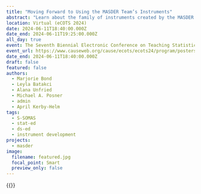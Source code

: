 ```yaml
---
title: "Moving Forward to Using the MASDER Team’s Instruments"
abstract: "Learn about the family of instruments created by the MASDER team (Motivational Attitudes toward Statistics and Data Science Education Research) to measure students’ attitudes toward statistics and data science (SDS), instructors’ attitudes toward teaching SDS, and the environment in which the two interact. The attitude instruments are based on educational theory and were developed using a rigorous process that included results from over 8,000 students across the United States at over 50 institutions over several years. The environment inventories can help researchers identify salient elements of the institution, course, classroom, pedagogy, and the teacher-student relationship. Instructors and researchers will be able to administer these instruments using a website created by the MASDER team. Through the website, instructors can access their data and will be able to create a summary report of their students’ results compared to a national sample. This project is an NSF-funded grant (DUE-2013392). This poster will give an overview of the project, the process to develop the surveys, the specific constructs that are measured by the student and instructor instrument, the specific elements measured by the environment inventory, and the website portal."
location: Virtual (eCOTS 2024)
date: 2024-06-11T18:40:00.000Z
date_end: 2024-06-11T19:25:00.000Z
all_day: true
event: The Seventh Biennial Electronic Conference on Teaching Statistics (eCOTS)
event_url: https://www.causeweb.org/cause/ecots/ecots24/program/posters/42
date_end: 2024-06-11T18:40:00.000Z
draft: false
featured: false
authors:
  - Marjorie Bond
  - Leyla Batakci
  - Alana Unfried
  - Michael A. Posner
  - admin
  - April Kerby-Helm
tags:
  - S-SOMAS
  - stat-ed
  - ds-ed
  - instrument development
projects:
  - masder
image:
  filename: featured.jpg
  focal_point: Smart
  preview_only: false
---
```

{{<youtube A5BpD-32HLQ>}}
